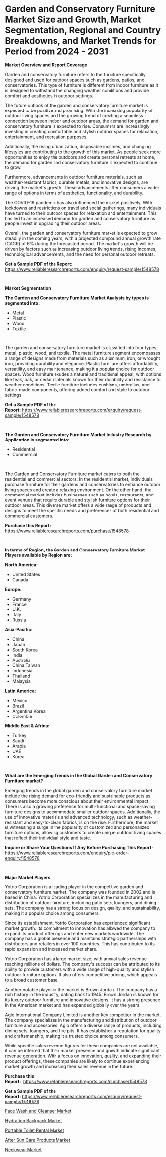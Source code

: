 <p><h1>Garden and Conservatory Furniture Market Size and Growth, Market Segmentation, Regional and Country Breakdowns, and Market Trends for Period from 2024 -  2031</h1></p><p><strong>Market Overview and Report Coverage</strong></p>
<p><p>Garden and conservatory furniture refers to the furniture specifically designed and used for outdoor spaces such as gardens, patios, and conservatories. This type of furniture is different from indoor furniture as it is designed to withstand the changing weather conditions and provide comfort and aesthetics in outdoor settings.</p><p>The future outlook of the garden and conservatory furniture market is expected to be positive and promising. With the increasing popularity of outdoor living spaces and the growing trend of creating a seamless connection between indoor and outdoor areas, the demand for garden and conservatory furniture is expected to rise. Consumers are increasingly investing in creating comfortable and stylish outdoor spaces for relaxation, entertainment, and recreation purposes.</p><p>Additionally, the rising urbanization, disposable incomes, and changing lifestyles are contributing to the growth of this market. As people seek more opportunities to enjoy the outdoors and create personal retreats at home, the demand for garden and conservatory furniture is expected to continue to grow.</p><p>Furthermore, advancements in outdoor furniture materials, such as weather-resistant fabrics, durable metals, and innovative designs, are driving the market's growth. These advancements offer consumers a wider range of options in terms of aesthetics, functionality, and durability.</p><p>The COVID-19 pandemic has also influenced the market positively. With lockdowns and restrictions on travel and social gatherings, many individuals have turned to their outdoor spaces for relaxation and entertainment. This has led to an increased demand for garden and conservatory furniture as people invest in upgrading their outdoor areas.</p><p>Overall, the garden and conservatory furniture market is expected to grow steadily in the coming years, with a projected compound annual growth rate (CAGR) of 6% during the forecasted period. The market's growth will be driven by factors such as increasing outdoor living trends, rising incomes, technological advancements, and the need for personal outdoor retreats.</p></p>
<p><strong>Get a Sample PDF of the Report:</strong> <a href="https://www.reliableresearchreports.com/enquiry/request-sample/1548578">https://www.reliableresearchreports.com/enquiry/request-sample/1548578</a></p>
<p>&nbsp;</p>
<p><strong>Market Segmentation</strong></p>
<p><strong>The Garden and Conservatory Furniture Market Analysis by types is segmented into:</strong></p>
<p><ul><li>Metal</li><li>Plastic</li><li>Wood</li><li>Textile</li></ul></p>
<p>&nbsp;</p>
<p><p>The garden and conservatory furniture market is classified into four types: metal, plastic, wood, and textile. The metal furniture segment encompasses a range of designs made from materials such as aluminum, iron, or wrought iron, providing durability and elegance. Plastic furniture offers affordability, versatility, and easy maintenance, making it a popular choice for outdoor spaces. Wood furniture exudes a natural and traditional appeal, with options like teak, oak, or cedar materials known for their durability and resistance to weather conditions. Textile furniture includes cushions, umbrellas, and fabric-made components, offering added comfort and style to outdoor settings.</p></p>
<p><strong>Get a Sample PDF of the Report:</strong>&nbsp;<a href="https://www.reliableresearchreports.com/enquiry/request-sample/1548578">https://www.reliableresearchreports.com/enquiry/request-sample/1548578</a></p>
<p>&nbsp;</p>
<p><strong>The Garden and Conservatory Furniture Market Industry Research by Application is segmented into:</strong></p>
<p><ul><li>Residential</li><li>Commercial</li></ul></p>
<p>&nbsp;</p>
<p><p>The Garden and Conservatory Furniture market caters to both the residential and commercial sectors. In the residential market, individuals purchase furniture for their gardens and conservatories to enhance outdoor living spaces and create a relaxing environment. On the other hand, the commercial market includes businesses such as hotels, restaurants, and event venues that require durable and stylish furniture options for their outdoor areas. This diverse market offers a wide range of products and designs to meet the specific needs and preferences of both residential and commercial customers.</p></p>
<p><strong>Purchase this Report:</strong>&nbsp; <a href="https://www.reliableresearchreports.com/purchase/1548578">https://www.reliableresearchreports.com/purchase/1548578</a></p>
<p>&nbsp;</p>
<p><strong>In terms of Region, the Garden and Conservatory Furniture Market Players available by Region are:</strong></p>
<p>
    <p> <strong> North America: </strong>
        <ul>
            <li>United States</li>
            <li>Canada</li>
        </ul>
        </p> 
    <p> <strong> Europe: </strong>
        <ul>
            <li>Germany</li>
            <li>France</li>
            <li>U.K.</li>
            <li>Italy</li>
            <li>Russia</li>
        </ul>
        </p> 
    <p> <strong> Asia-Pacific: </strong>
        <ul>
            <li>China</li>
            <li>Japan</li>
            <li>South Korea</li>
            <li>India</li>
            <li>Australia</li>
            <li>China Taiwan</li>
            <li>Indonesia</li>
            <li>Thailand</li>
            <li>Malaysia</li>
        </ul>
        </p> 
    <p> <strong> Latin America: </strong>
        <ul>
            <li>Mexico</li>
            <li>Brazil</li>
            <li>Argentina Korea</li>
            <li>Colombia</li>
        </ul>
        </p> 
    <p> <strong> Middle East & Africa: </strong>
        <ul>
            <li>Turkey</li>
            <li>Saudi</li>
            <li>Arabia</li>
            <li>UAE</li>
            <li>Korea</li>
        </ul>
    </p>
    </p>
<p>&nbsp;</p>
<p><strong>What are the Emerging Trends in the Global Garden and Conservatory Furniture market?</strong></p>
<p><p>Emerging trends in the global garden and conservatory furniture market include the rising demand for eco-friendly and sustainable products as consumers become more conscious about their environmental impact. There is also a growing preference for multi-functional and space-saving furniture designs to accommodate smaller outdoor spaces. Additionally, the use of innovative materials and advanced technology, such as weather-resistant and easy-to-clean fabrics, is on the rise. Furthermore, the market is witnessing a surge in the popularity of customized and personalized furniture options, allowing customers to create unique outdoor living spaces that reflect their individual style and taste.</p></p>
<p><strong>Inquire or Share Your Questions If Any Before Purchasing This Report</strong>- <a href="https://www.reliableresearchreports.com/enquiry/pre-order-enquiry/1548578">https://www.reliableresearchreports.com/enquiry/pre-order-enquiry/1548578</a></p>
<p>&nbsp;</p>
<p><strong>Major Market Players</strong></p>
<p><p>Yotrio Corporation is a leading player in the competitive garden and conservatory furniture market. The company was founded in 2002 and is based in China. Yotrio Corporation specializes in the manufacturing and distribution of outdoor furniture, including patio sets, loungers, and dining sets. The company has a strong focus on design, quality, and sustainability, making it a popular choice among consumers.</p><p>Since its establishment, Yotrio Corporation has experienced significant market growth. Its commitment to innovation has allowed the company to expand its product offerings and enter new markets worldwide. The company has a global presence and maintains strategic partnerships with distributors and retailers in over 100 countries. This has contributed to its rapid expansion and increased market share.</p><p>Yotrio Corporation has a large market size, with annual sales revenue reaching millions of dollars. The company's success can be attributed to its ability to provide customers with a wide range of high-quality and stylish outdoor furniture options. It also offers competitive pricing, which appeals to a broad customer base.</p><p>Another notable player in the market is Brown Jordan. The company has a rich history in the industry, dating back to 1945. Brown Jordan is known for its luxury outdoor furniture and innovative designs. It has a strong presence in the American market and has expanded globally over the years.</p><p>Agio International Company Limited is another key competitor in the market. The company specializes in the manufacturing and distribution of outdoor furniture and accessories. Agio offers a diverse range of products, including dining sets, loungers, and fire pits. It has established a reputation for quality and craftsmanship, making it a trusted choice among consumers.</p><p>While specific sales revenue figures for these companies are not available, it can be inferred that their market presence and growth indicate significant revenue generation. With a focus on innovation, quality, and expanding their product offerings, these companies are likely to continue experiencing market growth and increasing their sales revenue in the future.</p></p>
<p><strong>Purchase this Report:</strong>&nbsp;&nbsp;<a href="https://www.reliableresearchreports.com/purchase/1548578">https://www.reliableresearchreports.com/purchase/1548578</a></p>
<p></p>
<p><strong>Get a Sample PDF of the Report:</strong>&nbsp;<a href="https://www.reliableresearchreports.com/enquiry/request-sample/1548578">https://www.reliableresearchreports.com/enquiry/request-sample/1548578</a></p>
<p><p><a href="https://github.com/Chiragrp25/Market-Research-Report-List-2/blob/main/face-wash-and-cleanser-market.md">Face Wash and Cleanser Market</a></p><p><a href="https://github.com/AKSHATREPORTPRIME/Market-Research-Report-List-2/blob/main/hydration-backpack-market.md">Hydration Backpack Market</a></p><p><a href="https://github.com/lilstefpacute/Market-Research-Report-List-2/blob/main/portable-toilet-rental-market.md">Portable Toilet Rental Market</a></p><p><a href="https://github.com/santosh758595/Market-Research-Report-List-2/blob/main/after-sun-care-products-market.md">After Sun Care Products Market</a></p><p><a href="https://github.com/Chiragrp26/Market-Research-Report-List-2/blob/main/neckwear-market.md">Neckwear Market</a></p></p>